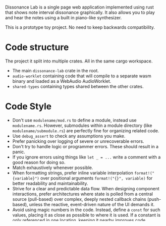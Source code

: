 Dissonance Lab is a single page web application implemented using rust that shows note interval dissonance graphically.
It also allows you to play and hear the notes using a built in piano-like synthesizer.

This is a prototype toy project. No need to keep backwards compatibility.

# Code structure
The project it split into multiple crates. All in the same cargo workspace.
- The main `dissonance-lab` crate in the root.
- `audio-worklet` containing code that will compile to a separate wasm binary and loaded as a WebAudio AudioWorklet.
- `shared-types` containing types shared between the other crates.

# Code Style
- Don't use `modulename/mod.rs` to define a module, instead use `modulename.rs`. However, submodules within a module directory (like `modulename/submodule.rs`) are perfectly fine for organizing related code.
- Use `debug_assert` to check any assumptions you make.
- Prefer panicking over logging of severe or unrecoverable errors.
- Don't try to handle logic or programmer errors. These should result in a panic.
- If you ignore errors using things like `let _ = ...` write a comment with a good reason for doing so.
- Match exhaustively whenever possible.
- When formatting strings, prefer inline variable interpolation `format!("{variable}")` over positional arguments `format!("{}", variable)` for better readability and maintainability.
- Strive for a clear and predictable data flow. When designing component interactions, prefer architectures where state is polled from a central source (pull-based) over complex, deeply nested callback chains (push-based), unless the reactive, event-driven nature of the UI demands it.
- Avoid using magic numbers in the code. Instead, define a `const` for such values, placing it as close as possible to where it is used. If a constant is only referenced in one location, keeping it nearby improves code readability by eliminating the need to scroll to find its value. However, do not define a `const` if the value is already clearly documented elsewhere, such as when it appears in a `match` statement for an enum.
- Avoid unsafe. If you really think you need unsafe, ask the user first, and write a detailed comment why unsafe was required.
- Avoid wildcard imports (`use x::*;`) unless explicitly recommended for a specific case, such as importing a crate's prelude. Prefer listing only the items you need to improve code clarity and maintainability.
- Place comments on the line above the code they reference, rather than as trailing comments on the same line.
- If you decide to solve a warning by using `#[expect(...)]` or `#[allow(...)]` (prefer `expect`), write a comment about why you think it is ok. And think a second time about whether it really is ok..
- Minimize redundant mutable state as much as possible. Strongly prefer computing dependent values on demand. Use caching only when necessary for performance. If you determine that redundant mutable state is truly required, add comments explaining the rationale.
- Whenever you postpone a task for later implementation, add a clear TODO comment describing what remains to be done.

# Conventions
- Use rust edition 2024
- We use `egui` as our GUI library.
- In `egui`, the coordinate system has the x-axis increasing to the right and the y-axis increasing downward.

# Quality Assurance
- **MANDATORY**: Before completing any task, run `cargo xtask check --skip-fmt`.
- If this command fails or show NEW warnings/errors compared to before your changes, you MUST fix them
- Pre-existing warnings unrelated to your changes should be left alone
- Document any intentional ignoring of errors with detailed comments explaining why
- If you think you are completely done with a task and want to also check formating, use `cargo xtask check`

# Running
- For development the project is started using `cargo xtask dev`. **NEVER RUN THIS COMMAND AS AN AGENT** - the user will keep that running continuously.
- **STRICTLY PROHIBITED**: Do NOT run `cargo xtask dev` under any circumstances. The user manages the development server themselves.
- **DO NOT** run build commands like `./build-audio-worklet.sh`, `trunk build`, `cargo build`, or any other build/compilation commands. Use `cargo xtask check --skip-fmt` as described above if you want to test your changes.
- For mobile testing, use `cargo xtask dev --bind 0.0.0.0` to serve on all network interfaces, then access via your local IP address (e.g., `http://192.168.1.100:8080`) - but remember, this is for the USER to run, not the agent.
- **CRITICAL**: Before using `cargo xtask dump-latest-logs` to check audio-related functionality or any runtime behavior, you MUST first ask the user to "unmute" or "click to enable audio". Browsers block audio until a user interaction (like a click). This means the audio worklet and related Rust code will not execute, and any runtime errors in that code will not appear in the console until after the user has clicked on the page.
- **MANDATORY WORKFLOW**: When working with audio-related code or checking for runtime errors:
  1. FIRST: Ask user to unmute/click the page to enable audio
  2. THEN: Use `cargo xtask dump-latest-logs` to read the frontend logs
  3. Do NOT skip step 1 - the logs will be stale/incomplete without user interaction
- Use `cargo xtask dump-latest-logs` to read the frontend logs of the most recent session.

# Temporary Tools
- If you need to create temporary scripts, tools, or files for debugging, analysis, or one-time tasks, place them in `tmp/` directory at the project root.
- When creating temporary scripts or tools, set them up as separate cargo projects instead of standalone `.rs` files. Remember to add `[workspace]` to take them out of the main workspace if needed.
- If you create temporary files outside of the `tmp` directory clean them up when they are no longer needed.

